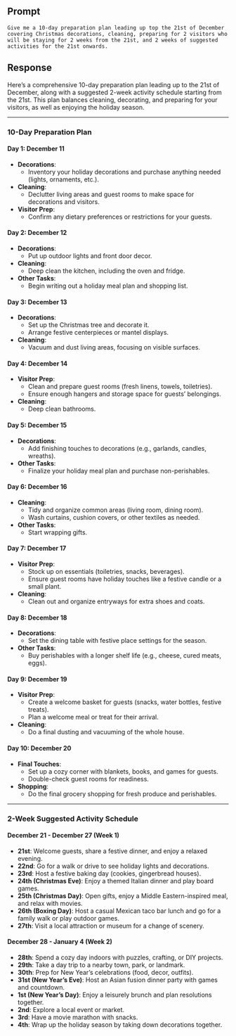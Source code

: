 ## Prompt

`Give me a 10-day preparation plan leading up top the 21st of December covering Christmas decorations, cleaning, preparing for 2 visitors who will be staying for 2 weeks from the 21st, and 2 weeks of suggested activities for the 21st onwards.`

## Response

Here’s a comprehensive 10-day preparation plan leading up to the 21st of December, along with a suggested 2-week activity schedule starting from the 21st. This plan balances cleaning, decorating, and preparing for your visitors, as well as enjoying the holiday season.

---

### **10-Day Preparation Plan**

#### **Day 1: December 11**
- **Decorations**:
  - Inventory your holiday decorations and purchase anything needed (lights, ornaments, etc.).
- **Cleaning**:
  - Declutter living areas and guest rooms to make space for decorations and visitors.
- **Visitor Prep**:
  - Confirm any dietary preferences or restrictions for your guests.

#### **Day 2: December 12**
- **Decorations**:
  - Put up outdoor lights and front door decor.
- **Cleaning**:
  - Deep clean the kitchen, including the oven and fridge.
- **Other Tasks**:
  - Begin writing out a holiday meal plan and shopping list.

#### **Day 3: December 13**
- **Decorations**:
  - Set up the Christmas tree and decorate it.
  - Arrange festive centerpieces or mantel displays.
- **Cleaning**:
  - Vacuum and dust living areas, focusing on visible surfaces.

#### **Day 4: December 14**
- **Visitor Prep**:
  - Clean and prepare guest rooms (fresh linens, towels, toiletries).
  - Ensure enough hangers and storage space for guests’ belongings.
- **Cleaning**:
  - Deep clean bathrooms.

#### **Day 5: December 15**
- **Decorations**:
  - Add finishing touches to decorations (e.g., garlands, candles, wreaths).
- **Other Tasks**:
  - Finalize your holiday meal plan and purchase non-perishables.

#### **Day 6: December 16**
- **Cleaning**:
  - Tidy and organize common areas (living room, dining room).
  - Wash curtains, cushion covers, or other textiles as needed.
- **Other Tasks**:
  - Start wrapping gifts.

#### **Day 7: December 17**
- **Visitor Prep**:
  - Stock up on essentials (toiletries, snacks, beverages).
  - Ensure guest rooms have holiday touches like a festive candle or a small plant.
- **Cleaning**:
  - Clean out and organize entryways for extra shoes and coats.

#### **Day 8: December 18**
- **Decorations**:
  - Set the dining table with festive place settings for the season.
- **Other Tasks**:
  - Buy perishables with a longer shelf life (e.g., cheese, cured meats, eggs).

#### **Day 9: December 19**
- **Visitor Prep**:
  - Create a welcome basket for guests (snacks, water bottles, festive treats).
  - Plan a welcome meal or treat for their arrival.
- **Cleaning**:
  - Do a final dusting and vacuuming of the whole house.

#### **Day 10: December 20**
- **Final Touches**:
  - Set up a cozy corner with blankets, books, and games for guests.
  - Double-check guest rooms for readiness.
- **Shopping**:
  - Do the final grocery shopping for fresh produce and perishables.

---

### **2-Week Suggested Activity Schedule**

#### **December 21 - December 27 (Week 1)**
- **21st**: Welcome guests, share a festive dinner, and enjoy a relaxed evening.
- **22nd**: Go for a walk or drive to see holiday lights and decorations.
- **23rd**: Host a festive baking day (cookies, gingerbread houses).
- **24th (Christmas Eve)**: Enjoy a themed Italian dinner and play board games.
- **25th (Christmas Day)**: Open gifts, enjoy a Middle Eastern-inspired meal, and relax with movies.
- **26th (Boxing Day)**: Host a casual Mexican taco bar lunch and go for a family walk or play outdoor games.
- **27th**: Visit a local attraction or museum for a change of scenery.

#### **December 28 - January 4 (Week 2)**
- **28th**: Spend a cozy day indoors with puzzles, crafting, or DIY projects.
- **29th**: Take a day trip to a nearby town, park, or landmark.
- **30th**: Prep for New Year’s celebrations (food, decor, outfits).
- **31st (New Year’s Eve)**: Host an Asian fusion dinner party with games and countdown.
- **1st (New Year’s Day)**: Enjoy a leisurely brunch and plan resolutions together.
- **2nd**: Explore a local event or market.
- **3rd**: Have a movie marathon with snacks.
- **4th**: Wrap up the holiday season by taking down decorations together.
